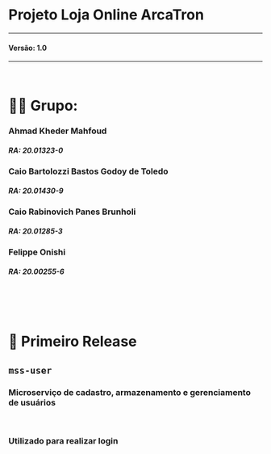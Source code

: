 # Projeto Loja Online ArcaTron
---
#### Versão: 1.0
---

<br/>

# 👨‍💻 Grupo:
### Ahmad Kheder Mahfoud  
##### RA: 20.01323-0
### Caio Bartolozzi Bastos Godoy de Toledo
##### RA: 20.01430-9
### Caio Rabinovich Panes Brunholi
##### RA: 20.01285-3
### Felippe Onishi 
##### RA: 20.00255-6

<br/>
<br/>
<br/>

# 🚀 Primeiro Release
## `mss-user`
### Microserviço de cadastro, armazenamento e gerenciamento de usuários

<br/>

### Utilizado para realizar login
